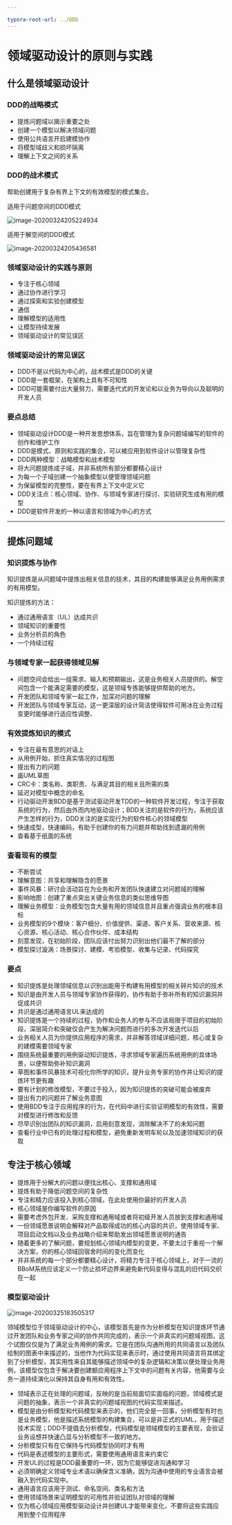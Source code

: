 ```yaml
---

typora-root-url: ../DDD
---
```


# 领域驱动设计的原则与实践

## 什么是领域驱动设计

### DDD的战略模式

- 提炼问题域以揭示重要之处
- 创建一个模型以解决领域问题
- 使用公共语言开启建模协作
- 将模型域歧义和损坏隔离
- 理解上下文之间的关系

### DDD的战术模式

帮助创建用于复杂有界上下文的有效模型的模式集合。

适用于问题空间的DDD模式

![image-20200324205224934](./image/questionDDD.png)

适用于解空间的DDD模式

![image-20200324205436581](./image/questionResult.png)

### 领域驱动设计的实践与原则

- 专注于核心领域
- 通过协作进行学习
- 通过探索和实验创建模型
- 通信
- 理解模型的适用性
- 让模型持续发展
- 领域驱动设计的常见误区

### 领域驱动设计的常见误区

- DDD不是以代码为中心的，战术模式是DDD的关键
- DDD是一套框架，在架构上具有不可知性
- DDD可能需要付出大量努力，需要迭代式的开发论和以业务为导向以及聪明的开发人员

### 要点总结

- 领域驱动设计DDD是一种开发思想体系，旨在管理为复杂问题域编写的软件的创作和维护工作
- DDD是模式、原则和实践的集合，可以被应用到软件设计以管理复杂性
- DDD两种模型：战略模型和战术模型
- 将大问题提炼成子域，并非系统所有部分都要精心设计
- 为每一个子域创建一个抽象模型以便管理领域问题
- 为保留模型的完整性，要在有界上下文中定义它
- DDD关注点：核心领域、协作、与领域专家进行探讨、实验研究生成有用的模型
- DDD是软件开发的一种以语言和领域为中心的方式

------



## 提炼问题域

### 知识提炼与协作

知识提炼是从问题域中提炼出相关信息的技术，其目的构建能够满足业务用例需求的有用模型。

知识提炼的方法：

- 通过通用语言（UL）达成共识
- 领域知识的重要性
- 业务分析员的角色
- 一个持续过程

### 与领域专家一起获得领域见解

- 问题空间会给出一组需求、输入和预期输出，这是业务相关人员提供的。解空间包含一个能满足需要的模型，这是领域专拣能够提供帮助的地方。
- 开发团队和领域专家一起工作，加深对问题的理解
- 开发团队与领域专家互动，这一更深层的设计简洁使得软件可用冰在业务过程变更时能够进行适应性调整、

### 有效提炼知识的模式

- 专注在最有意思的对话上
- 从用例开始，抓住真实情况的过程图
- 提出有力的问题
- 画UML草图
- CRC卡：类名称、类职责、与满足其目的相关且所需的类
- 延迟对模型中概念的命名
- 行动驱动开发BDD是基于测试驱动开发TDD的一种软件开发过程，专注于获取系统的行为，然后由外而内地驱动设计；BDD关注的是软件的行为，系统应该产生怎样的行为，DDD关注的是实现行为的软件核心的领域模型
- 快速成型，快速编码，有助于创建你的有力问题并帮助找到遗漏的用例
- 查看基于纸面的系统

### 查看现有的模型

- 不断尝试
- 理解意图：共享和理解隐含的愿景
- 事件风暴：研讨会活动旨在为业务和开发团队快速建立对问题域的理解
- 影响地图：创建了重点突出关键业务信息的类似思维导图
- 理解业务模型：业务模型包含大量有用的领域信息并且重点强调业务的根本目标
- 业务模型的9个模块：客户细分、价值提供、渠道、客户关系、营收来源、核心资源、核心活动、核心合作伙伴、成本结构
- 刻意发现，在初始阶段，团队应该付出努力识别出他们最不了解的部分
- 模型探讨漩涡：场景探讨、建模、考验模型、收集与记录、代码探究

### 要点

- 知识提炼是处理领域信息以识别出能用于构建有用模型的相关碎片知识的技术
- 知识是由开发人员与领域专家协作获得的，协作有助于弥补所有的知识漏洞并促成共识
- 共识是通过通用语言UL来达成的
- 知识提炼是一个持续的过程，协作和业务人的参与不应该局限于项目的初始阶段，深层简介和突破仅会产生为解决问题而进行的多次开发迭代以后
- 业务相关人员为你提供应用程序的需求，并非解答领域详细问题，核心或复杂的建模需要领域专家
- 围绕系统最重要的用例驱动知识提炼，寻求领域专家遍历系统用例的具体场景，以便帮助弥补知识漏洞
- 草图和事件风暴技术可视化你所学的知识，提升业务专家的协作并让知识的提炼环节更有趣
- 要有计划的修改模型，不要过于投入，因为知识提炼的突破可能会被废弃
- 提出有力的问题并了解业务意图
- 使用BDD专注于应用程序的行为，在代码中进行实验证明模型的有效性，需要对模型进行修改和反馈
- 尽早识别出团队的知识漏洞，启用刻意发现，消除解决不了的未知问题
- 查看行业中已有的处理过程和模型，避免重新发明车轮以及加速领域知识的获取

## 专注于核心领域

- 提炼用于分解大的问题以便找出核心、支撑和通用域
- 提炼有助于降低问题空间的复杂性
- 专注和精力应该投入到核心领域，在此处使用你最好的开发人员
- 核心领域是你编写软件的原因
- 需要考虑外包开发、采购支撑和通用域或者将初级开发人员放到支撑和通用域
- 一份领域愿景说明会解释对产品取得成功的核心内容的共识，使用领域专家、项目启动文档以及业务战略介绍来帮助发出领域愿景说明的通告
- 随着更多的了解问题，要规划核心领域内模型的变更，不要太过于重视一个解决方案，你的核心领域回宿舍时间的变化而变化
- 并非系统的每一个部分都要精心设计，将精力专注于核心领域上，对于一流的BBoM系统应该定义一个防止损坏边界来避免新代码变得与混乱的旧代码交织在一起

### 模型驱动设计

![image-20200325183505317](./image/DDDfunction.png)



领域模型位于领域驱动设计的中心，该模型首先是作为分析模型在知识提炼环节通过开发团队和业务专家之间的协作共同完成的，表示一个非真实的问题域视图，这个试图仅仅是为了满足业务用例的需求。它是在团队沟通所用的共同语言以及团队绘制的图表中来描述的，当他作为代码实现来表示时，通过使用共同语言将其绑定到了分析模型，其实用性来自其能够描述领域中的复杂逻辑和决策以便处理业务用例，该模型仅包含于解决要创建额应用程序上下文中的问题有关内容，他需要与业务一道持续演化以保持其自身有用和有效性。

- 领域表示正在处理的问题域，反映的是当前局面切实面临的问题，领域模式是问题的抽象，表示一个非真实的问题域视图的代码实现来描述。
- 模型是由分析模型和代码模型来表示的，他们完全是一回事，分析模型有时也是业务模型，他是描述系统模型的构建集合，可以是非正式的UML，用于描述技术实现；DDD不提倡去分析模型，代码模型是领域模型的主要表现，会验证业务设想并快速凸显与分析模型不一致的地方。
- 分析模型只有在它保持与代码模型协同时才有用
- 代码是表述模型的主要形式，需要使用通用语言来约束它
- 开发UL的过程是DDD最重要的一环，因为它能够促进沟通和学习
- 必须明确定义领域专业术语以确保含义准确，因为沟通中使用的专业语言会被融入到代码实现中。
- 通用语言应该用于测试、命名空间、类名和方法
- 使用领域场景来证明模型的可用性并验证团队对领域的理解
- 仅为核心领域应用模型驱动设计并创建UL才能带来变化，不要将这些实践应用到整个应用程序





### 

